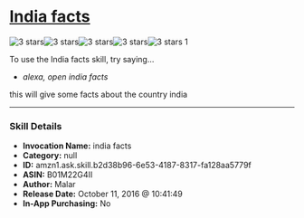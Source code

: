 # [India facts](http://alexa.amazon.com/#skills/amzn1.ask.skill.b2d38b96-6e53-4187-8317-fa128aa5779f)
![3 stars](../../images/ic_star_black_18dp_1x.png)![3 stars](../../images/ic_star_black_18dp_1x.png)![3 stars](../../images/ic_star_black_18dp_1x.png)![3 stars](../../images/ic_star_border_black_18dp_1x.png)![3 stars](../../images/ic_star_border_black_18dp_1x.png) 1

To use the India facts skill, try saying...

* *alexa, open india facts*

this will give some facts about the country india

***

### Skill Details

* **Invocation Name:** india facts
* **Category:** null
* **ID:** amzn1.ask.skill.b2d38b96-6e53-4187-8317-fa128aa5779f
* **ASIN:** B01M22G4II
* **Author:** Malar 
* **Release Date:** October 11, 2016 @ 10:41:49
* **In-App Purchasing:** No
